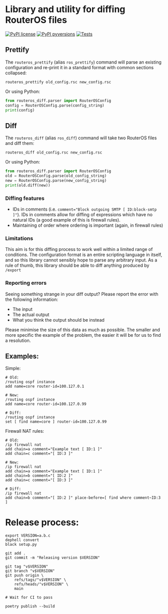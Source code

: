 # Library and utility for diffing RouterOS files

[![PyPI license](https://img.shields.io/pypi/l/ansicolortags.svg)](https://pypi.python.org/pypi/ansicolortags/)
[![PyPI pyversions](https://img.shields.io/pypi/pyversions/ansicolortags.svg)](https://pypi.python.org/pypi/ansicolortags/)
[![Tests](https://github.com/gardunha/routeros-diff/actions/workflows/ci.yaml/badge.svg)](https://github.com/gardunha/routeros-diff/actions/workflows/ci.yaml)

## Prettify

The `routeros_prettify` (alias `ros_prettify`) command will parse an existing configuration and re-print it in a 
standard format with common sections collapsed:

```
routeros_prettify old_config.rsc new_config.rsc
```

Or using Python:

```python
from routeros_diff.parser import RouterOSConfig
config = RouterOSConfig.parse(config_string)
print(config)
```

## Diff

The `routeros_diff` (alias `ros_diff`) command will take two RouterOS files and diff them:

```
routeros_diff old_config.rsc new_config.rsc
```

Or using Python:

```python
from routeros_diff.parser import RouterOSConfig
old = RouterOSConfig.parse(old_config_string)
new = RouterOSConfig.parse(new_config_string)
print(old.diff(new))
```

### Diffing features

* IDs in comments (i.e. `comment="Block outgoing SMTP [ ID:block-smtp ]"`). IDs in comments allow 
  for diffing of expressions which have no natural IDs (a good example of this is firewall rules).
* Maintaining of order where ordering is important (again, in firewall rules)

### Limitations

This aim is for this diffing process to work well within a limited range of conditions. 
The configuration format is an entire scripting language in itself, and so this library 
cannot sensibly hope to parse any arbitrary input. As a rule of thumb, this library should 
be able to diff anything produced by `/export`

### Reporting errors

Seeing something strange in your diff output? Please report the error with the following information:

* The input
* The actual output
* What you think the output should be instead

Please minimise the size of this data as much as possible. The smaller and more specific the example of the problem,
the easier it will be for us to find a resolution.

## Examples:

Simple:

```
# Old:
/routing ospf instance
add name=core router-id=100.127.0.1

# New:
/routing ospf instance
add name=core router-id=100.127.0.99

# Diff:
/routing ospf instance
set [ find name=core ] router-id=100.127.0.99
```

Firewall NAT rules:

```
# Old:
/ip firewall nat 
add chain=a comment="Example text [ ID:1 ]"
add chain=c comment="[ ID:3 ]"

# New:
/ip firewall nat 
add chain=a comment="Example text [ ID:1 ]"
add chain=b comment="[ ID:2 ]"
add chain=c comment="[ ID:3 ]"

# Diff:
/ip firewall nat 
add chain=b comment="[ ID:2 ]" place-before=[ find where comment~ID:3 ]
```

# Release process:

```
export VERSION=a.b.c
dephell convert
black setup.py

git add .
git commit -m "Releasing version $VERSION"

git tag "v$VERSION"
git branch "v$VERSION"
git push origin \
    refs/tags/"v$VERSION" \
    refs/heads/"v$VERSION" \
    main

# Wait for CI to pass

poetry publish --build
```
